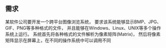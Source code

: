 ## 需求
某软件公司要开发一个跨平台图像浏览系统，
要求该系统能够显示BMP、JPG、GIF、PNG等多种格式的文件，
并且能够在Windows、Linux、UNIX等多个操作系统上运行。
系统首先将各种格式的文件解析为像素矩阵(Matrix)，
然后将像素矩阵显示在屏幕上，在不同的操作系统中可以调用不同
